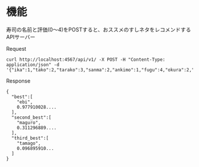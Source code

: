 # 機能

寿司の名前と評価(0～4)をPOSTすると、おススメのすしネタをレコメンドするAPIサーバー

Request

```
curl http://localhost:4567/api/v1/ -X POST -H "Content-Type: application/json" -d '{"ika":1,"tako":2,"tarako":3,"sanma":2,"ankimo":1,"fugu":4,"okura":2,"buri":3,"zuke":1,"kue":3}'
```

Response

```
{
  "best":[
    "ebi",
    0.977910028....
  ],
  "second_best":[
    "maguro",
    0.311296889.... 
  ],
  "third_best":[
    "tamago",
    0.096895910...
  ]
}

```
